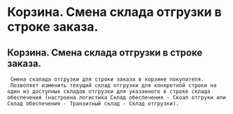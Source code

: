 ﻿---
description: 2.4.7
---
# Корзина. Смена склада отгрузки в строке заказа.
## Корзина. Смена склада отгрузки в строке заказа.
     Смена скалада отгрузки для строки заказа в корзине покупателя.
     Позволяет изменить текущий склад отгрузки для конкретной строки на один из доступных складов отгрузки для указанного в строке склада обеспечения (настроена логистика Склад обеспечения - Скоал отгруки или Склад обеспечения - Транзитный склад - Склад отгрузки).
